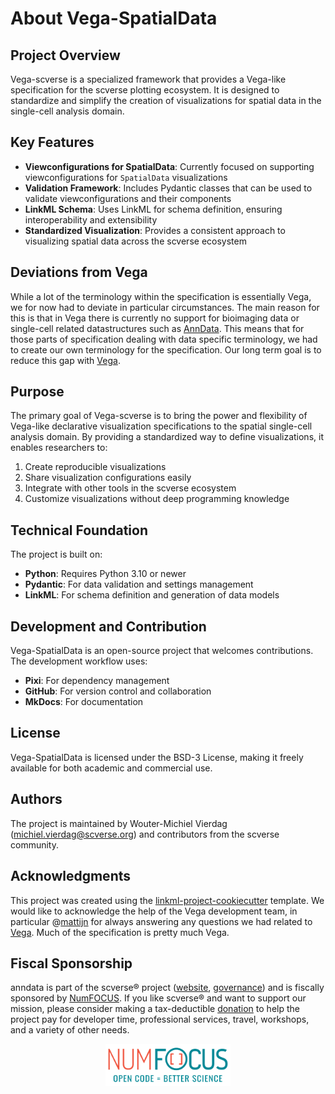 # About Vega-SpatialData

## Project Overview

Vega-scverse is a specialized framework that provides a Vega-like specification for the scverse plotting ecosystem. It is designed to standardize and simplify the creation of visualizations for spatial data in the single-cell analysis domain.

## Key Features

- **Viewconfigurations for SpatialData**: Currently focused on supporting viewconfigurations for `SpatialData` visualizations
- **Validation Framework**: Includes Pydantic classes that can be used to validate viewconfigurations and their components
- **LinkML Schema**: Uses LinkML for schema definition, ensuring interoperability and extensibility
- **Standardized Visualization**: Provides a consistent approach to visualizing spatial data across the scverse ecosystem

## Deviations from Vega

While a lot of the terminology within the specification is essentially Vega, we for now had to deviate in particular 
circumstances. The main reason for this is that in Vega there is currently no support for bioimaging data or single-cell
related datastructures such as [AnnData](https://anndata.readthedocs.io/en/stable/). This means that for those parts of 
specification dealing with data specific terminology, we had to create our own terminology for the specification.
Our long term goal is to reduce this gap with [Vega](https://vega.github.io/vega/docs/specification/).

## Purpose

The primary goal of Vega-scverse is to bring the power and flexibility of Vega-like declarative visualization specifications to the spatial single-cell analysis domain. By providing a standardized way to define visualizations, it enables researchers to:

1. Create reproducible visualizations
2. Share visualization configurations easily
3. Integrate with other tools in the scverse ecosystem
4. Customize visualizations without deep programming knowledge

## Technical Foundation

The project is built on:

- **Python**: Requires Python 3.10 or newer
- **Pydantic**: For data validation and settings management
- **LinkML**: For schema definition and generation of data models

## Development and Contribution

Vega-SpatialData is an open-source project that welcomes contributions. The development workflow uses:

- **Pixi**: For dependency management
- **GitHub**: For version control and collaboration
- **MkDocs**: For documentation

## License

Vega-SpatialData is licensed under the BSD-3 License, making it freely available for both academic and commercial use.

## Authors

The project is maintained by Wouter-Michiel Vierdag (michiel.vierdag@scverse.org) and contributors from the scverse community.

## Acknowledgments

This project was created using the [linkml-project-cookiecutter](https://github.com/linkml/linkml-project-cookiecutter) template.
We would like to acknowledge the help of the Vega development team, in particular @[mattijn](https://github.com/mattijn) for always answering any 
questions we had related to [Vega](https://vega.github.io/vega/docs/specification/). 
Much of the specification is pretty much Vega.

## Fiscal Sponsorship

anndata is part of the scverse® project ([website](https://scverse.org), [governance](https://scverse.org/about/roles)) and is fiscally sponsored by [NumFOCUS](https://numfocus.org/).
If you like scverse® and want to support our mission, please consider making a tax-deductible [donation](https://numfocus.org/donate-to-scverse) to help the project pay for developer time, professional services, travel, workshops, and a variety of other needs.

<div align="center">
<a href="https://numfocus.org/project/scverse">
  <img
    src="https://raw.githubusercontent.com/numfocus/templates/master/images/numfocus-logo.png"
    width="200"
  >
</a>
</div>
